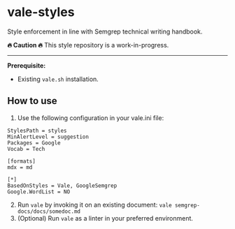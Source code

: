 # vale-styles

Style enforcement in line with Semgrep technical writing handbook.

**🔥 Caution 🔥**
This style repository is a work-in-progress.

----

**Prerequisite:**
* Existing `vale.sh` installation.

## How to use

1. Use the following configuration in your vale.ini file:
```
StylesPath = styles
MinAlertLevel = suggestion
Packages = Google
Vocab = Tech

[formats]
mdx = md

[*]
BasedOnStyles = Vale, GoogleSemgrep
Google.WordList = NO
```
2. Run `vale` by invoking it on an existing document: `vale semgrep-docs/docs/somedoc.md`
3. (Optional) Run `vale` as a linter in your preferred environment.
